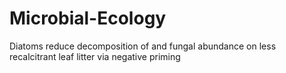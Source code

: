 # Microbial-Ecology
Diatoms reduce decomposition of and fungal abundance on less recalcitrant leaf litter via negative priming
